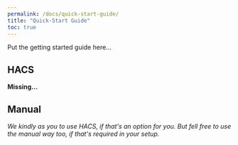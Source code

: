 ```yaml
---
permalink: /docs/quick-start-guide/
title: "Quick-Start Guide"
toc: true
---
```


Put the getting started guide here...

## HACS

**Missing...**

## Manual

_We kindly as you to use HACS, if that's an option for you. But fell free to use the manual way too, if that's required in your setup._
